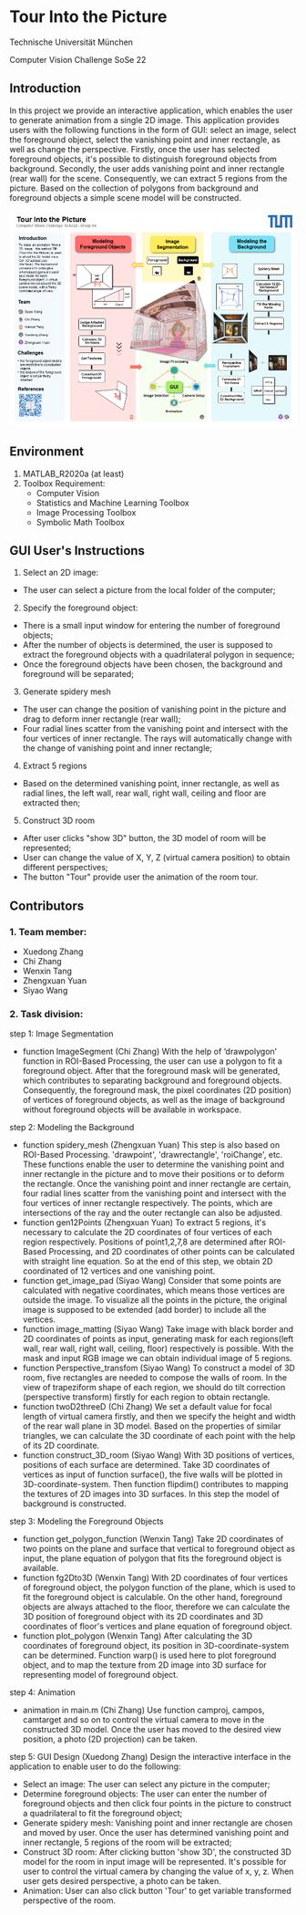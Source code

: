 # Tour Into the Picture 
Technische Universität München 
 
Computer Vision Challenge SoSe 22


## Introduction
In this project we provide an interactive application, which enables the user to generate animation from a single 2D image. This application provides users with the following functions in the form of GUI: select an image, select the foreground object, select the vanishing point and inner rectangle, as well as change the perspective.
Firstly, once the user has selected foreground objects, it's possible to distinguish foreground objects from background. Secondly, the user adds vanishing point and inner rectangle (rear wall) for the scene. Consequently, we can extract 5 regions from the picture. Based on the collection of polygons from background and foreground objects a simple scene model will be constructed. 

![Poster](Poster.png "Optional title")

## Environment

1. MATLAB_R2020a (at least)
2. Toolbox Requirement:
    - Computer Vision
    - Statistics and Machine Learning Toolbox 
    - Image Processing Toolbox
    - Symbolic Math Toolbox

## GUI User's Instructions
1. Select an 2D image: 
- The user can select a picture from the local folder of the computer;
2. Specify the foreground object:
- There is a small input window for entering the number of foreground objects;
- After the number of objects is determined, the user is supposed to extract the foreground objects with a quadrilateral polygon in sequence;
- Once the foreground objects have been chosen, the background and foreground will be separated;
3. Generate spidery mesh
- The user can change the position of vanishing point in the picture and drag to deform inner rectangle (rear wall);
- Four radial lines scatter from the vanishing point and intersect with the four vertices of inner rectangle. The rays will automatically change with the change of vanishing point and inner rectangle;
4. Extract 5 regions
- Based on the determined vanishing point, inner rectangle, as well as radial lines, the left wall, rear wall, right wall, ceiling and floor are extracted then;
5. Construct 3D room
- After user clicks "show 3D" button, the 3D model of room will be represented;
- User can change the value of X, Y, Z (virtual camera position) to obtain different perspectives;
- The button "Tour" provide user the animation of the room tour.

## Contributors
### 1. Team member:
- Xuedong Zhang
- Chi Zhang
- Wenxin Tang
- Zhengxuan Yuan
- Siyao Wang


### 2. Task division:

step 1: Image Segmentation
- function ImageSegment (Chi Zhang)
With the help of ‘drawpolygon’ function in ROI-Based Processing, the user can use a polygon to fit a foreground object. After that the foreground mask will be generated, which contributes to separating background and foreground objects. Consequently, the foreground mask, the pixel coordinates (2D position) of vertices of foreground objects, as well as the image of background without foreground objects will be available in workspace.

step 2: Modeling the Background
- function spidery_mesh (Zhengxuan Yuan)
This step is also based on ROI-Based Processing. 'drawpoint', 'drawrectangle', 'roiChange', etc. These functions enable the user to determine the vanishing point and inner rectangle in the picture and to move their positions or to deform the rectangle. Once the vanishing point and inner rectangle are certain, four radial lines scatter from the vanishing point and intersect with the four vertices of inner rectangle respectively. The points, which are intersections of the ray and the outer rectangle can also be adjusted.
- function gen12Points (Zhengxuan Yuan)
To extract 5 regions, it's necessary to calculate the 2D coordinates of four vertices of each region respectively. Positions of point1,2,7,8 are determined after ROI-Based Processing, and 2D coordinates of other points can be calculated with straight line equation. So at the end of this step, we obtain 2D coordinated of 12 vertices and one vanishing point.
- function get_image_pad (Siyao Wang)
Consider that some points are calculated with negative coordinates, which means those vertices are outside the image. To visualize all the points in the picture, the original image is supposed to be extended (add border) to include all the vertices. 
- function image_matting (Siyao Wang)
Take image with black border and 2D coordinates of points as input, generating mask for each regions(left wall, rear wall, right wall, ceiling, floor) respectively is possible. With the mask and input RGB image we can obtain individual image of 5 regions.
- function Perspective_transfom (Siyao Wang)
To construct a model of 3D room, five rectangles are needed to compose the walls of room. In the view of trapeziform shape of each region, we should do tilt correction (perspective transform) firstly for each region to obtain rectangle.
- function twoD2threeD (Chi Zhang)
We set a default value for focal length of virtual camera firstly, and then we specify the height and width of the rear wall plane in 3D model. Based on the properties of similar triangles, we can calculate the 3D coordinate of each point with the help of its 2D coordinate.
- function construct_3D_room (Siyao Wang)
With 3D positions of vertices, positions of each surface are determined. Take 3D coordinates of vertices as input of function surface(), the five walls will be plotted in 3D-coordinate-system. Then function flipdim() contributes to mapping the textures of 2D images into 3D surfaces. In this step the model of background is constructed.

step 3: Modeling the Foreground Objects
- function get_polygon_function (Wenxin Tang)
Take 2D coordinates of two points on the plane and surface that vertical to foreground object as input, the plane equation of polygon that fits the foreground object is available.
- function fg2Dto3D (Wenxin Tang)
With 2D coordinates of four vertices of foreground object, the polygon function of the plane, which is used to fit the foreground object is calculable. On the other hand, foreground objects are always attached to the floor, therefore we can calculate the 3D position of foreground object with its 2D coordinates and 3D coordinates of floor's vertices and plane equation of foreground object.
- function plot_polygon (Wenxin Tang)
After calculating the 3D coordinates of foreground object, its position in 3D-coordinate-system can be determined. Function warp() is used here to plot foreground object, and to map the texture from 2D image into 3D surface for representing model of foreground object.

step 4: Animation
- animation in main.m (Chi Zhang)
Use function camproj, campos, camtarget and so on to control the virtual camera to move in the constructed 3D model. Once the user has moved to the desired view position, a photo (2D projection) can be taken.

step 5: GUI Design
(Xuedong Zhang)
Design the interactive interface in the application to enable user to do the following:
- Select an image: The user can select any picture in the computer;
- Determine foreground objects: The user can enter the number of foreground objects and then click four points in the picture to construct a quadrilateral to fit the foreground object; 
- Generate spidery mesh: Vanishing point and inner rectangle are chosen and moved by user. Once the user has determined vanishing point and inner rectangle, 5 regions of the room will be extracted;
- Construct 3D room: After clicking button 'show 3D', the constructed 3D model for the room in input image will be represented. It's possible for user to control the virtual camera by changing the value of x, y, z. When user gets desired perspective, a photo can be taken.
- Animation: User can also click button 'Tour' to get variable transformed perspective of the room.
